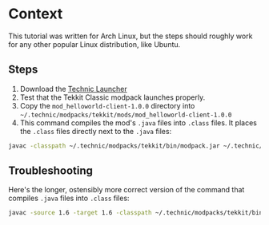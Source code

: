 # Context

This tutorial was written for Arch Linux, but the steps should roughly work for any other popular Linux distribution, like Ubuntu.

## Steps

1. Download the [Technic Launcher](https://www.technicpack.net/download)
2. Test that the Tekkit Classic modpack launches properly.
3. Copy the `mod_helloworld-client-1.0.0` directory into `~/.technic/modpacks/tekkit/mods/mod_helloworld-client-1.0.0`
4. This command compiles the mod's `.java` files into `.class` files. It places the `.class` files directly next to the `.java` files:
```sh
javac -classpath ~/.technic/modpacks/tekkit/bin/modpack.jar ~/.technic/modpacks/tekkit/mods/mod_helloworld-client-1.0.0/trez/mods/helloworld/*.java -d ~/.technic/modpacks/tekkit/mods/mod_helloworld-client-1.0.0
```

## Troubleshooting

Here's the longer, ostensibly more correct version of the command that compiles `.java` files into `.class` files:
```sh
javac -source 1.6 -target 1.6 -classpath ~/.technic/modpacks/tekkit/bin/minecraft.jar:~/.technic/modpacks/tekkit/bin/modpack.jar ~/.technic/modpacks/tekkit/mods/mod_helloworld-client-1.0.0/trez/mods/helloworld/*.java -d ~/.technic/modpacks/tekkit/mods/mod_helloworld-client-1.0.0
```
